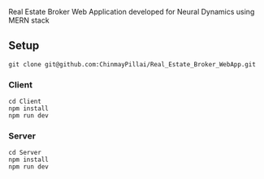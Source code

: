 Real Estate Broker Web Application developed for Neural Dynamics using MERN stack

## Setup

```
git clone git@github.com:ChinmayPillai/Real_Estate_Broker_WebApp.git
```

### Client 
```
cd Client
npm install
npm run dev
```

### Server
```
cd Server
npm install
npm run dev
```